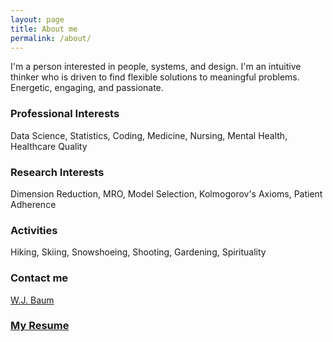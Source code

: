 ```yaml
---
layout: page
title: About me
permalink: /about/
---
```

I'm a person interested in people, systems, and design.
I'm an intuitive thinker who is driven to find flexible solutions to meaningful problems.  
Energetic, engaging, and passionate.

### Professional Interests
Data Science, Statistics, Coding, Medicine, Nursing, Mental Health, Healthcare Quality

### Research Interests
Dimension Reduction, MRO, Model Selection, Kolmogorov's Axioms, Patient Adherence

### Activities
Hiking, Skiing, Snowshoeing, Shooting, Gardening, Spirituality

### Contact me
[W.J. Baum](mailto:milocerdia@gmail.com)

### [My Resume](https://resume.creddle.io/resume/cnasculn0uo)